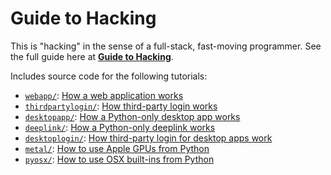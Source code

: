 # Guide to Hacking

This is "hacking" in the sense of a full-stack, fast-moving programmer. See the
full guide here at [**Guide to Hacking**](https://alvinwan.com).

Includes source code for the following tutorials:

- [`webapp/`](webapp/): [How a web application works](https://alvinwan.com/how-a-web-application-works)
- [`thirdpartylogin/`](thirdpartylogin/): [How third-party login works](https://alvinwan.com/how-thirdparty-login-works)
- [`desktopapp/`](desktopapp/): [How a Python-only desktop app works](https://alvinwan.com/how-a-pythononly-desktop-app-works)
- [`deeplink/`](deeplink/): [How a Python-only deeplink works](https://alvinwan.com/how-a-pythononly-deeplink-works)
- [`desktoplogin/`](desktoplogin/): [How third-party login for desktop apps work](https://alvinwan.com/how-thirdparty-login-for-desktop-apps-work)
- [`metal/`](metal/): [How to use Apple GPUs from Python](https://alvinwan.com/how-to-use-apple-gpus-from-python)
- [`pyosx/`](pyosx/): [How to use OSX built-ins from Python](https://alvinwan.com/how-to-use-osx-builtins-from-python)